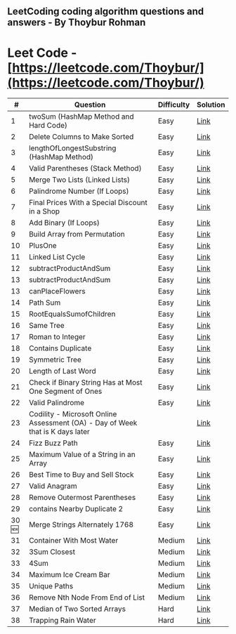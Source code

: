 ## LeetCoding coding algorithm questions and answers - By Thoybur Rohman
# Leet Code - [https://leetcode.com/Thoybur/](https://leetcode.com/Thoybur/)

| #  | Question                                                 | Difficulty | Solution                                                                                                                              |
|----|----------------------------------------------------------|------------|---------------------------------------------------------------------------------------------------------------------------------------|
| 1  | twoSum (HashMap Method and Hard Code)                    | Easy       | [Link](https://github.com/Thoybur-Rohman/programming-algorithms-LeetCode/tree/main/Leet%20Code/TwoSum%20(HashMap%20-%20HardCode))      |
| 2  | Delete Columns to Make Sorted                            | Easy       | [Link](https://github.com/Thoybur-Rohman/algorithms-LeetCode/tree/main/Leet%20Code/Delete_Columns_to_Make_Sorted_944)                |
| 3  | lengthOfLongestSubstring (HashMap Method)                | Easy       | [Link](https://github.com/Thoybur-Rohman/programming-algorithms-LeetCode/tree/main/Leet%20Code/lengthOfLongestSubstring%20(%20HashMap%20%20Hard%20code)) |
| 4  | Valid Parentheses (Stack Method)                         | Easy       | [Link](https://github.com/Thoybur-Rohman/programming-algorithms-LeetCode/tree/main/Leet%20Code/Valid%20Parentheses%20(%20Stack%20))  |
| 5  | Merge Two Lists (Linked Lists)                           | Easy       | [Link](https://github.com/Thoybur-Rohman/programming-algorithms-LeetCode/blob/main/Leet%20Code/mergeTwoLists.java)                    |
| 6  | Palindrome Number (If Loops)                             | Easy       | [Link](https://github.com/Thoybur-Rohman/programming-algorithms-LeetCode/tree/main/Leet%20Code/isPalindrome)                          |
| 7  | Final Prices With a Special Discount in a Shop           | Easy       | [Link](https://github.com/Thoybur-Rohman/algorithms-LeetCode/tree/main/Leet%20Code/Final_Prices_With_a_Special_Discount_in_a_Shop_1475)  |
| 8  | Add Binary (If Loops)                                    | Easy       | [Link](https://github.com/Thoybur-Rohman/programming-algorithms-LeetCode/tree/main/Leet%20Code/addBinary)                             |
| 9  | Build Array from Permutation                             | Easy       | [Link](https://github.com/Thoybur-Rohman/algorithms-LeetCode/tree/main/Leet%20Code/Build%20Array%20from%20Permutation)                 |
| 10 | PlusOne                                                  | Easy       | [Link](https://github.com/Thoybur-Rohman/programming-algorithms-LeetCode/blob/main/Leet%20Code/PlusOne/PlusOne.java)                 |
| 11 | Linked List Cycle                                        | Easy       | [Link](https://github.com/Thoybur-Rohman/algorithms-LeetCode/tree/main/Leet%20Code/141_Linked_List_Cycle)                             |
| 12 | subtractProductAndSum                                    | Easy       | [Link](https://github.com/Thoybur-Rohman/programming-algorithms-LeetCode/tree/main/Leet%20Code/subtractProductAndSum)                 |
| 13 | subtractProductAndSum                                    | Easy       | [Link](https://github.com/Thoybur-Rohman/programming-algorithms-LeetCode/tree/main/Leet%20Code/subtractProductAndSum)                 |
| 13 | canPlaceFlowers                                          | Easy       | [Link]([https://github.com/Thoybur-Rohman/algorithms-LeetCode/tree/main/Leet%20Code/2418_Sort_the_People](https://github.com/Thoybur-Rohman/algorithms-LeetCode/blob/main/LeedCode-75/1431-Kids-With-the-Greatest-Number-of-Candies/Can%20Place%20Flowers.java))                             |
| 14 | Path Sum                                                 | Easy       | [Link](https://github.com/Thoybur-Rohman/algorithms-LeetCode/tree/main/Leet%20Code/112_Path_Sum)                                     |
| 15 | RootEqualsSumofChildren                                  | Easy       | [Link](https://github.com/Thoybur-Rohman/programming-algorithms-LeetCode/tree/main/Leet%20Code/Root%20Equals%20Sum%20of%20Children)   |
| 16 | Same Tree                                                | Easy       | [Link](https://github.com/Thoybur-Rohman/algorithms-LeetCode/tree/main/Leet%20Code/SameTree)                                         |
| 17 | Roman to Integer                                         | Easy       | [Link](https://github.com/Thoybur-Rohman/algorithms-LeetCode/blob/main/Leet%20Code/RoamanInt/romanToInt.java)                         |
| 18 | Contains Duplicate                                       | Easy       | [Link](https://github.com/Thoybur-Rohman/algorithms-LeetCode/blob/main/Leet%20Code/217.%20Contains%20Duplicate/Contains%20Duplicate.cs) |
| 19 | Symmetric Tree                                           | Easy       | [Link](https://github.com/Thoybur-Rohman/algorithms-LeetCode/blob/main/Leet%20Code/IsSymmetric/IsSymmetric)                           |
| 20 | Length of Last Word                                      | Easy       | [Link](https://github.com/Thoybur-Rohman/algorithms-LeetCode/blob/main/Leet%20Code/LengthOfLastWord/LengthOfLastWord.CS)               |
| 21 | Check if Binary String Has at Most One Segment of Ones   | Easy       | [Link](https://github.com/Thoybur-Rohman/algorithms-LeetCode/blob/main/Leet%20Code/CheckOnesSegment/CheckOnesSegment.cs)              |
| 22 | Valid Palindrome                                         | Easy       | [Link](https://github.com/Thoybur-Rohman/algorithms-LeetCode/blob/main/Leet%20Code/ValidPalindrome/125ValidPalindrome.cs)             |
| 23 | Codility - Microsoft Online Assessment (OA) - Day of Week that is K days later |           | [Link](https://github.com/Thoybur-Rohman/algorithms-LeetCode/tree/main/Leet%20Code/daysOfTheWeek) |
| 24 | Fizz Buzz Path                                           | Easy       | [Link](https://github.com/Thoybur-Rohman/algorithms-LeetCode/blob/main/Leet%20Code/fizzBuzz/fizzBuzz.cs)                             |
| 25 | Maximum Value of a String in an Array                    | Easy       | [Link](https://github.com/Thoybur-Rohman/algorithms-LeetCode/blob/main/Leet%20Code/MaximumValue/MaximumValue.cs)                       |
| 26 | Best Time to Buy and Sell Stock                          | Easy       | [Link](https://github.com/Thoybur-Rohman/algorithms-LeetCode/tree/main/Leet%20Code/MaxProfit)                                         |
| 27 | Valid Anagram                                            | Easy       | [Link](https://github.com/Thoybur-Rohman/algorithms-LeetCode/blob/main/Leet%20Code/Anagram242/IsAnagram.cs)                           |
| 28 | Remove Outermost Parentheses                             | Easy       | [Link](https://github.com/Thoybur-Rohman/algorithms%20LeetCode/blob/main/Leet%20Code/RemoveOuterParentheses_1021/RemoveOuterParentheses.cs) |
| 29 | contains Nearby Duplicate 2                              |Easy        |[Link](https://github.com/Thoybur-Rohman/algorithms-LeetCode/blob/main/Leet%20Code/containsNearbyDuplicate/containsNearbyDuplicate.py) | 
| 30 🆕| Merge Strings Alternately 1768                         |Easy        |[Link](https://github.com/Thoybur-Rohman/algorithms-LeetCode/tree/main/Leet%20Code/Merge_Strings_Alternately) | 
| 31 | Container With Most Water                                | Medium     | [Link](https://github.com/Thoybur-Rohman/algorithms-LeetCode/tree/main/Leet%20Code/maxAreaOfContainer)                                |
| 32 | 3Sum Closest                                             | Medium     | [Link](https://github.com/Thoybur-Rohman/algorithms-LeetCode/tree/main/Leet%20Code/3-Sum-Closest)                                     |
| 33 | 4Sum                                                     | Medium     | [Link](https://github.com/Thoybur-Rohman/algorithms-LeetCode/tree/main/Leet%20Code/4Sum)                                              |
| 34 | Maximum Ice Cream Bar                                    | Medium     | [Link](https://github.com/Thoybur-Rohman/algorithms-LeetCode/blob/main/Leet%20Code/Maximum_Ice_Cream_Bars_1833/MaxIceCream.cs)         |
| 35 | Unique Paths                                             | Medium     | [Link](https://github.com/Thoybur-Rohman/algorithms-LeetCode/blob/main/Leet%20Code/UniquePaths/UniquePaths.cs)                         |
| 36 | Remove Nth Node From End of List                         | Medium     | [Link](https://github.com/Thoybur-Rohman/algorithms-LeetCode/tree/main/Leet%20Code/RemoveNthFromEnd)                                  |
| 37 | Median of Two Sorted Arrays                              | Hard       | [Link](https://github.com/Thoybur-Rohman/algorithms-LeetCode/tree/main/Leet%20Code/Median_of_Two_Sorted_Arrays_4)                     |
| 38 | Trapping Rain Water                                      | Hard       | [Link](https://github.com/Thoybur-Rohman/algorithms-LeetCode/tree/main/Leet%20Code/Trapping%20Rain%20Water)                           |
